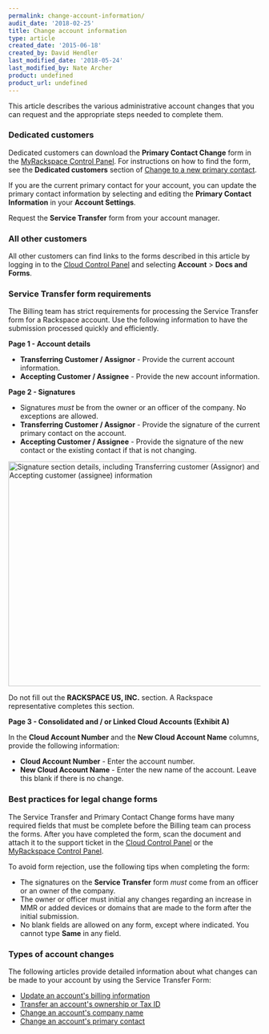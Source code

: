 ```yaml
---
permalink: change-account-information/
audit_date: '2018-02-25'
title: Change account information
type: article
created_date: '2015-06-18'
created_by: David Hendler
last_modified_date: '2018-05-24'
last_modified_by: Nate Archer
product: undefined
product_url: undefined
---
```


This article describes the various administrative account changes that you can request and the appropriate steps needed to complete them.

### Dedicated customers

Dedicated customers can download the **Primary Contact Change** form in the [MyRackspace Control Panel](https://my.rackspace.com). For instructions on how to find the form, see the **Dedicated customers** section of [Change to a new primary contact](/how-to/change-to-a-new-primary-contact).

If you are the current primary contact for your account, you can update the primary contact information by selecting and editing the **Primary Contact Information** in your **Account Settings**.

Request the **Service Transfer** form from your account manager.

### All other customers

All other customers can find links to the forms described in this article by logging in to the [Cloud Control Panel](http://mycloud.rackspace.com) and selecting **Account** > **Docs and Forms**.

### Service Transfer form requirements

The Billing team has strict requirements for processing the Service Transfer form for a Rackspace account. Use the following information to have the submission processed quickly and efficiently.

**Page 1 - Account details**

-   **Transferring Customer / Assignor** - Provide the current account information.
-   **Accepting Customer / Assignee** - Provide the new account information.

**Page 2 - Signatures**

-   Signatures *must* be from the owner or an officer of the company. No
    exceptions are allowed.
-   **Transferring Customer / Assignor** - Provide the signature of the
    current primary contact on the account.
-   **Accepting Customer / Assignee** - Provide the signature of the new
    contact or the existing contact if that is not changing.


<img src="{% asset_path general/change-account-information/change-account-2.jpg %}" alt="Signature section details, including Transferring customer (Assignor) and Accepting customer (assignee) information" width="567" height="448" />

Do not fill out the **RACKSPACE US, INC.** section. A Rackspace
representative completes this section.

**Page 3 - Consolidated and / or Linked Cloud Accounts (Exhibit A)**

In the **Cloud Account Number** and the **New Cloud Account Name** columns, provide the following information:
  -   **Cloud Account Number** - Enter the account number.
  -   **New Cloud Account Name** - Enter the new name of the account. Leave
        this blank if there is no change.

### Best practices for legal change forms

The Service Transfer and Primary Contact Change forms have many required fields that must be complete before the Billing team can process the forms. After you have completed the form, scan the document and attach it to the support ticket in the [Cloud Control Panel](http://mycloud.rackspace.com) or the [MyRackspace Control Panel](https://my.rackspace.com).

To avoid form rejection, use the following tips when completing the
form:

- The signatures on the **Service Transfer** form *must* come
  from an officer or an owner of the company.
- The owner or officer must initial any changes regarding an increase
  in MMR or added devices or domains that are made to the form after
  the initial submission.
- No blank fields are allowed on any form, except where indicated. You
  cannot type **Same** in any field.

### Types of account changes

The following articles provide detailed information about what changes can be made to your account by using the Service Transfer Form:

- [Update an account's billing information](/how-to/update-account-billing-information)
- [Transfer an account's ownership or Tax ID](/how-to/transfer-account-ownership-or-tax-id)
- [Change an account's company name](/how-to/change-account-company-name)
- [Change an account's primary contact](/how-to/change-to-new-primary-contact)
